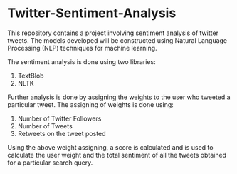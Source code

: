 # Twitter-Sentiment-Analysis
This repository contains a project involving sentiment analysis of twitter tweets. The models developed will be constructed using Natural Language Processing (NLP) techniques for machine learning.

The sentiment analysis is done using two libraries:
1. TextBlob
2. NLTK

Further analysis is done by assigning the weights to the user who tweeted a particular tweet. The assigning of weights is done using:
1. Number of Twitter Followers
2. Number of Tweets
3. Retweets on the tweet posted

Using the above weight assigning, a score is calculated and is used to calculate the user weight and the total sentiment of all the tweets obtained for a particular search query.
